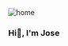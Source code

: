 
<img align="center" src="https://statics.vrutal.com/m/4630/463068127e83c14624316e450b477b93.gif" alt="home" />

### Hi👋,  I'm Jose

<!--
**JoseUH/JoseUH** is a ✨ _special_ ✨ repository because its `README.md` (this file) appears on your GitHub profile.

Here are some ideas to get you started:

- 🔭 I’m currently working on ...
- 🌱 I’m currently learning ...
- 👯 I’m looking to collaborate on ...
- 🤔 I’m looking for help with ...
- 💬 Ask me about ...
- 📫 How to reach me: ...
- 😄 Pronouns: ...
- ⚡ Fun fact: ...
-->
